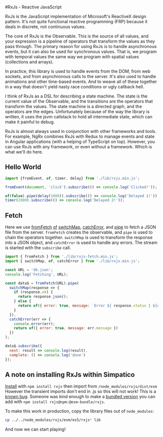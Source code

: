 <!--<!DOCTYPE html>
<html lang="en">
<head>
  <meta charset="UTF-8">
  <meta name="keywords" content="JavaScript, ES6, functional, simpatico, minimalist, web verite">
  <meta name="author" content="jbr">
  <title>Simpatico: RxJs</title>
  <meta name="viewport" content="width=device-width, initial-scale=1.0">
  <link id="favicon" rel="icon" type="image/svg+xml" href="data:image/svg+xml,
  <svg xmlns='http://www.w3.org/2000/svg' viewBox='0 0 1 1'>
      <rect width='1' height='1' fill='DodgerBlue' />
  </svg>"/>
  <link rel="stylesheet" type="text/css" href="/style.css">
  <link rel="stylesheet" href="/kata/highlight.github-dark.css">
  <script src="/testable.js"></script>
  <script type="module">
    import hljs from '/kata/highlight.min.js';
    import javascript from '/kata/highlight.javascript.min.js';
    hljs.registerLanguage('javascript', javascript);
    document.addEventListener('DOMContentLoaded', () => {
      document.querySelectorAll('pre code').forEach((el) => {
        hljs.highlightElement(el);
      });
    });
  </script>
</head>-->

#RxJs - Reactive JavaScript

RxJs is the JavaScript implementation of Microsoft's ReactiveX design pattern.
It's not quite functional reactive programming (FRP) because it deals in discrete, not continuous values.

The core of RxJs is the Observable. This is the source of all values, and your expression is a pipeline of operators that transform the values as they pass through. The primary reason for using RxJs is to handle asynchronous events, but it can also be used for synchronous values. That is, we program with temporal values the same way we program with spatial values (collections and arrays).

In practice, this library is used to handle events from the DOM, from web sockets, and from asynchronous calls to the server. It's also used to handle animations and other time-based events. And to weave all of these together in a way that doesn't yield nasty race conditions or ugly callback hell.

I think of RxJs as a DSL for describing a state machine. The state is the current value of the Observable, and the transitions are the operators that transform the values. The state machine is a directed graph, and the operators are the edges. Unfortunately because of the way the library is written, it uses the jsvm callstack to hold all intermediate state, which can make it painful to debug.

RxJs is almost always used in conjunction with other frameworks and tools.
For example, NgRx combines RxJs with Redux to manage events and state in Angular applications (with a helping of TypeScript on top). However, you can use RxJs with any framework, or even without a framework. Which is what we'll do here.

## Hello World
```js
import {fromEvent, of, timer, delay} from './lib/rxjs.min.js';

fromEvent(document, 'click').subscribe(() => console.log('Clicked!'));

of(false).pipe(delay(1000)).subscribe(() => console.log('Delayed 1!'));
timer(2000).subscribe(() => console.log('Delayed 2!'));
```

## Fetch

Here we use [fromFetch](https://rxjs.dev/api/fetch/fromFetch) [of](https://rxjs.dev/api/index/function/of) [switchMap](), [catchError](), and [pipe](https://rxjs.dev/api/index/function/pipe) to fetch a JSON file from the server. `fromFetch` creates the observable, and `pipe` is used to chain the operators together. `switchMap` is used to transform the response into a JSON object, and `catchError` is used to handle any errors. The stream is started with the `subscribe` call.

```js
import { fromFetch } from './lib/rxjs-fetch.min.js';
import { switchMap, of, catchError } from './lib/rxjs.min.js';

const URL = 'db.json';
console.log('Fetching', URL);

const data$ = fromFetch(URL).pipe(
  switchMap(response => {
    if (response.ok) {
      return response.json();
    } else {
      return of({ error: true, message: `Error ${ response.status } ${response.body}` });
    }
  }),
  catchError(err => {
    console.error(err);
    return of({ error: true, message: err.message })
  })
);

data$.subscribe({
  next: result => console.log(result),
  complete: () => console.log('done')
});
````

## A note on installing RxJs within Simpatico

[Install](https://rxjs.dev/guide/installation) with `npm install rxjs` then import from `/node_modules/rxjs/dist/esm`
However the transient imports don't end in .js so this will not work!
This is a [known bug](https://github.com/ReactiveX/rxjs/issues/4416).
Someone was kind enough to make a [bundled version](https://github.com/esm-bundle/rxjs) you can add with `npm install rxjs@npm:@esm-bundle/rxjs`.

To make this work in production, copy the library files out of `node_modules`:

```bash
cp ../../node_modules/rxjs/esm/es5/rxjs* lib
```

And now we can start playing!
